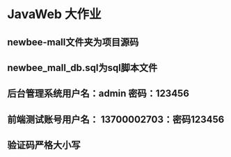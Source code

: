 # JavaWeb 大作业
## newbee-mall文件夹为项目源码
## newbee_mall_db.sql为sql脚本文件
## 后台管理系统用户名：admin 密码：123456
## 前端测试账号用户名：	13700002703：密码123456
## 验证码严格大小写
